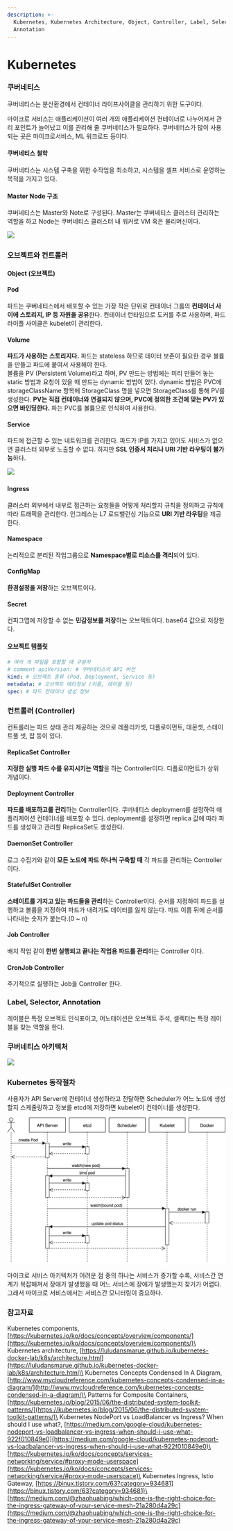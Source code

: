 ```yaml
---
description: >-
  Kubernetes, Kubernetes Architecture, Object, Controller, Label, Selector,
  Annotation
---
```


# Kubernetes

### 쿠버네티스

쿠버네티스는 분산환경에서 컨테이너 라이프사이클을 관리하기 위한 도구이다.&#x20;

마이크로 서비스는 애플리케이션이 여러 개의 애플리케이션 컨테이너로 나누어져서 관리 포인트가 늘어났고 이를 관리해 줄 쿠버네티스가 필요하다. 쿠버네터스가 많이 사용되는 곳은 마이크로서비스, ML 워크로드 등이다.

#### 쿠버네티스 철학&#x20;

쿠버네티스는 시스템 구축을 위한 수작업을 최소하고, 시스템을 셀프 서비스로 운영하는 목적을 가지고 있다.

#### Master Node 구조&#x20;

쿠버네티스는 Master와 Note로 구성된다. Master는 쿠버네티스 클러스터 관리하는 역할을 하고 Node는 쿠버네티스 클러스터 내 워커로 VM 혹은 물리머신이다.

![](https://lh4.googleusercontent.com/N7V4xSo37cs6goHXXEZKBhE9d91SdfFX0-46Zif6vaEZgFio3uM5i\_xtAw0Fx-tOqgBJssbVIWspGFyK6d38THnSRR8FLJUEOKiHTqnrgXcMJ9W73VvgZd4UcvAJBzk\_meI9f1Iq=w640-h360)

### 오브젝트와 컨트롤러

#### **Object (오브젝트)**

#### Pod

파드는 쿠버네티스에서 배포할 수 있는 가장 작은 단위로 컨테이너 그룹의 **컨테이너 사이에 스토리지, IP 등 자원을 공유**한다. 컨테이너 런타임으로 도커를 주로 사용하며, 파드 라이플 사이클은 kubelet이 관리한다.

#### Volume

**파드가 사용하는 스토리지다.** 파드는 stateless 하므로 데이터 보존이 필요한 경우 볼륨을 만들고 파드에 붙여서 사용해야 한다. \
볼륨을 PV (Persistent Volume)라고 하며, PV 만드는 방법에는 미리 만들어 놓는 static 방법과 요청이 있을 때 만드는 dynamic 방법이 있다. dynamic 방법은 PVC에 storageClassName 항목에 StorageClass 명을 넣으면 StorageClass를 통해 PV를 생성한다. **PV는 직접 컨테이너와 연결되지 않으며, PVC에 정의한 조건에 맞는 PV가 있으면 바인딩한다.** 파는 PVC를 볼륨으로 인식하여 사용한다.

#### Service

파드에 접근할 수 있는 네트워크를 관리한다. 파드가 IP를 가지고 있어도 서비스가 없으면 클러스터 외부로 노출할 수 없다.  하지만 **SSL 인증서 처리나 URI 기반 라우팅이 불가능**하다.

![](https://lh3.googleusercontent.com/iJEcNsDn8MYkj8FEQBImN6XdUKp2\_r02BFpL\_cdj0FHwSYif16QXzNcGatNCwUEmqZXfRWu-3KHTOgCMRTL2Dvj5yLtfRPRUW5zLx\_SdWNVFQbshdkT6SQgf-1CYX9YbrwuuHMJj=w640-h213)

#### Ingress

클러스터 외부에서 내부로 접근하는 요청들을 어떻게 처리할지 규칙을 정의하고 규칙에 따라 트래픽을 관리한다. 인그레스는 L7 로드밸런싱 기능으로 **URI 기반 라우팅**을 제공한다.

#### Namespace

논리적으로 분리된 작업그룹으로 **Namespace별로 리소스를 격리**되어 있다.

#### ConfigMap

**환경설정을 저장**하는 오브젝트이다.

#### Secret

컨피그맵에 저장할 수 없는 **민감정보를 저장**하는 오브젝트이다. base64 값으로 저장한다.

#### 오브젝트 템플릿

```yaml
# 여러 개 파일을 포함할 때 구분자
# comment apiVersion: # 쿠버네티스의 API 버전
kind: # 오브젝트 종류 (Pod, Deployment, Service 등)
metadata: # 오브젝트 메타정보 (이름, 레이블 등)
spec: # 파드 컨테이너 생성 정보
```

### **컨트롤러 (Controller)**

컨트롤러는 파드 상태 관리 제공하는 것으로 레플리카셋, 디플로이먼트, 데몬셋, 스테이트풀 셋, 잡 등이 있다.

#### ReplicaSet Controller

**지정한 실행 파드 수를 유지시키는 역할**을 하는 Controller이다. 디플로이먼트가 상위 개념이다.

#### Deployment Controller

**파드를 배포하고를 관리**하는 Controller이다. 쿠버네티스 deployment를 설정하여 애플리케이션 컨테이너를 배포할 수 있다. deployment를 설정하면 replica 값에 따라 파드를 생성하고 관리할 ReplicaSet도 생성한다.

#### DaemonSet Controller

로그 수집기와 같이 **모든 노드에 파드 하나씩 구축할 때** 각 파드를 관리하는 Controller이다.

#### StatefulSet Controller

**스테이트를 가지고 있는 파드들을 관리**하는 Controller이다. 순서를 지정하여 파드를 실행하고 볼륨을 지정하여 파드가 내려가도 데이터를 잃지 않는다. 파드 이름 뒤에 순서를 나타내는 숫자가 붙는다.(0 \~ n)

#### Job Controller

배치 작업 같이 **한번 실행되고 끝나는 작업용 파드를 관리**하는 Controller 이다.

#### CronJob Controller

주기적으로 실행하는 Job을 Controller 한다.

### Label, Selector, Annotation

레이블은 특정 오브젝트 인식표이고, 어노테이션은 오브젝트 주석, 셀렉터는 특정 레이블을 찾는 역할을 한다.

### 쿠버네티스 아키텍처

![](https://lh3.googleusercontent.com/doCy\_9gT\_J5kMrZP6YbgJLmw90XYQGVbcGM2uXyGpVi8wYVDyDofDylZJa9qOjR6mr13BstWsk9K-fc2TkFRkS-h-Oi8T8PvDtSYanoFZZsY0krqTugoaGv5Qe6Dmy5hdoBXt3vY=w640-h495)

### Kubernetes 동작절차

사용자가 API Server에 컨테이너 생성하라고 전달하면 Scheduler가 어느 노드에 생성할지 스케줄링하고 정보를 etcd에 저장하면 kubelet이 컨테이너를 생성한다.

![](<../.gitbook/assets/image (1).png>)

마이크로 서비스 아키텍처가 어려운 점 중의 하나는 서비스가 증가할 수록, 서비스간 연계가 복잡해져서 장애가 발생했을 때 어느 서비스에 장애가 발생했는지 찾기가 어렵다. 그래서 마이크로 서비스에서는 서비스간 모니터링이 중요하다.

### 참고자료

Kubernetes components, [https://kubernetes.io/ko/docs/concepts/overview/components/](https://kubernetes.io/ko/docs/concepts/overview/components/)\
Kubernetes architecture, [https://luludansmarue.github.io/kubernetes-docker-lab/k8s/architecture.html](https://luludansmarue.github.io/kubernetes-docker-lab/k8s/architecture.html)\
Kubernetes Concepts Condensed In A Diagram, [http://www.mycloudreference.com/kubernetes-concepts-condensed-in-a-diagram/](http://www.mycloudreference.com/kubernetes-concepts-condensed-in-a-diagram/)\
Patterns for Composite Containers, [https://kubernetes.io/blog/2015/06/the-distributed-system-toolkit-patterns/](https://kubernetes.io/blog/2015/06/the-distributed-system-toolkit-patterns/)\
Kubernetes NodePort vs LoadBalancer vs Ingress? When should I use what?, [https://medium.com/google-cloud/kubernetes-nodeport-vs-loadbalancer-vs-ingress-when-should-i-use-what-922f010849e0](https://medium.com/google-cloud/kubernetes-nodeport-vs-loadbalancer-vs-ingress-when-should-i-use-what-922f010849e0)\
[https://kubernetes.io/ko/docs/concepts/services-networking/service/#proxy-mode-userspace](https://kubernetes.io/ko/docs/concepts/services-networking/service/#proxy-mode-userspace)\
Kubernetes Ingress, Istio Gateway, [https://binux.tistory.com/63?category=934681](https://binux.tistory.com/63?category=934681)\
[https://medium.com/@zhaohuabing/which-one-is-the-right-choice-for-the-ingress-gateway-of-your-service-mesh-21a280d4a29c](https://medium.com/@zhaohuabing/which-one-is-the-right-choice-for-the-ingress-gateway-of-your-service-mesh-21a280d4a29c)
